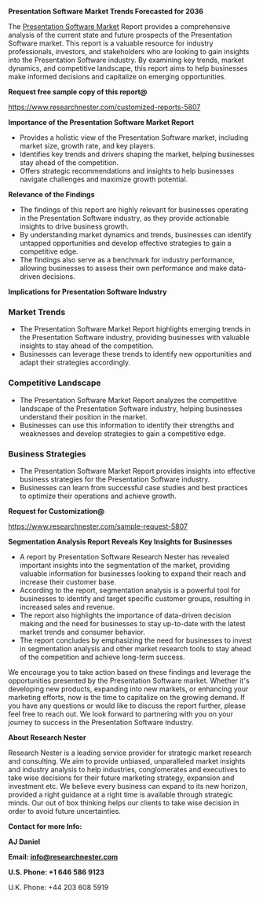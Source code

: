 ﻿<a name="_hlk168498031"></a><a name="_hlk168570615"></a>**Presentation Software Market Trends Forecasted for 2036**

The [Presentation Software Market](https://www.researchnester.com/reports/presentation-software-market/5807) Report provides a comprehensive analysis of the current state and future prospects of the Presentation Software market. This report is a valuable resource for industry professionals, investors, and stakeholders who are looking to gain insights into the Presentation Software industry. By examining key trends, market dynamics, and competitive landscape, this report aims to help businesses make informed decisions and capitalize on emerging opportunities.

**Request free sample copy of this report@**

<https://www.researchnester.com/customized-reports-5807> 

**Importance of the Presentation Software Market Report**

- Provides a holistic view of the Presentation Software market, including market size, growth rate, and key players.
- Identifies key trends and drivers shaping the market, helping businesses stay ahead of the competition.
- Offers strategic recommendations and insights to help businesses navigate challenges and maximize growth potential.

**Relevance of the Findings**

- The findings of this report are highly relevant for businesses operating in the Presentation Software industry, as they provide actionable insights to drive business growth.
- By understanding market dynamics and trends, businesses can identify untapped opportunities and develop effective strategies to gain a competitive edge.
- The findings also serve as a benchmark for industry performance, allowing businesses to assess their own performance and make data-driven decisions.

**Implications for Presentation Software Industry**
### **Market Trends**
- The Presentation Software Market Report highlights emerging trends in the Presentation Software industry, providing businesses with valuable insights to stay ahead of the competition.
- Businesses can leverage these trends to identify new opportunities and adapt their strategies accordingly.
### **Competitive Landscape**
- The Presentation Software Market Report analyzes the competitive landscape of the Presentation Software industry, helping businesses understand their position in the market.
- Businesses can use this information to identify their strengths and weaknesses and develop strategies to gain a competitive edge.
### **Business Strategies**
- The Presentation Software Market Report provides insights into effective business strategies for the Presentation Software industry.
- Businesses can learn from successful case studies and best practices to optimize their operations and achieve growth.

**Request for Customization@**

<https://www.researchnester.com/sample-request-5807> 

**Segmentation Analysis Report Reveals Key Insights for Businesses**

- A report by Presentation Software Research Nester has revealed important insights into the segmentation of the market, providing valuable information for businesses looking to expand their reach and increase their customer base.
- According to the report, segmentation analysis is a powerful tool for businesses to identify and target specific customer groups, resulting in increased sales and revenue.
- The report also highlights the importance of data-driven decision making and the need for businesses to stay up-to-date with the latest market trends and consumer behavior.
- The report concludes by emphasizing the need for businesses to invest in segmentation analysis and other market research tools to stay ahead of the competition and achieve long-term success.

We encourage you to take action based on these findings and leverage the opportunities presented by the Presentation Software market. Whether it's developing new products, expanding into new markets, or enhancing your marketing efforts, now is the time to capitalize on the growing demand. If you have any questions or would like to discuss the report further, please feel free to reach out. We look forward to partnering with you on your journey to success in the Presentation Software Industry.

**About Research Nester**

Research Nester is a leading service provider for strategic market research and consulting. We aim to provide unbiased, unparalleled market insights and industry analysis to help industries, conglomerates and executives to take wise decisions for their future marketing strategy, expansion and investment etc. We believe every business can expand to its new horizon, provided a right guidance at a right time is available through strategic minds. Our out of box thinking helps our clients to take wise decision in order to avoid future uncertainties.

**Contact for more Info:**

**AJ Daniel**

**Email: info@researchnester.com**

**U.S. Phone: +1 646 586 9123**

U.K. Phone: +44 203 608 5919



